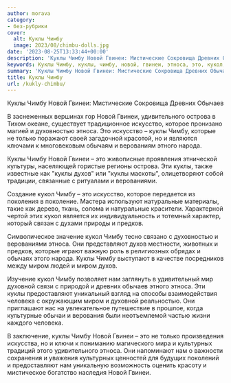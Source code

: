 ```yaml
---
author: morava
category:
- без-рубрики
cover:
  alt: Куклы Чимбу
  image: 2023/08/chimbu-dolls.jpg
date: '2023-08-25T13:33:44+00:00'
description: 'Куклы Чимбу Новой Гвинеи: Мистические Сокровища Древних Обычаев В заснеженных вершинах гор Новой Гвинеи, удивительного острова в Тихом океане, существует...'
keywords: Куклы Чимбу, куклы, чимбу, новой, гвинеи, этноса, это, кукол, искусство, духов, миром, нам, древних, обычаев, удивительного, острова
summary: 'Куклы Чимбу Новой Гвинеи: Мистические Сокровища Древних Обычаев В заснеженных вершинах гор Новой Гвинеи, удивительного острова в Тихом океане, существует...'
title: Куклы Чимбу
url: /kukly-chimbu/
---
```


Куклы Чимбу Новой Гвинеи: Мистические Сокровища Древних Обычаев

В заснеженных вершинах гор Новой Гвинеи, удивительного острова в Тихом океане, существует традиционное искусство, которое пронизано магией и духовностью этноса. Это искусство – куклы Чимбу, которые не только поражают своей загадочной красотой, но и являются ключами к многовековым обычаям и верованиям этного народа.

Куклы Чимбу Новой Гвинеи – это живописные проявления этнической культуры, населяющей гористые регионы острова. Эти куклы, также известные как "куклы духов" или "куклы маскоты", олицетворяют собой традиции, связанные с ритуалами и верованиями.

Создание кукол Чимбу – это искусство, которое передается из поколения в поколение. Мастера используют натуральные материалы, такие как дерево, ткань, солома и натуральные красители. Характерной чертой этих кукол является их индивидуальность и тотемный характер, который связан с духами природы и предков.

Символическое значение кукол Чимбу тесно связано с духовностью и верованиями этноса. Они представляют духов местности, животных и предков, которые играют важную роль в религиозных обрядах и обычаях этого народа. Куклы Чимбу выступают в качестве посредников между миром людей и миром духов.

Изучение кукол Чимбу позволяет нам заглянуть в удивительный мир духовной связи с природой и древних обычаев этного этноса. Эти куклы предоставляют уникальный взгляд на способы взаимодействия человека с окружающим миром и духовной реальностью. Они приглашают нас на увлекательное путешествие в прошлое, когда культурные обычаи и верования были неотъемлемой частью жизни каждого человека.

В заключение, куклы Чимбу Новой Гвинеи – это не только произведения искусства, но и ключи к пониманию магического мира и культурных традиций этого удивительного этноса. Они напоминают нам о важности сохранения и уважения культурных ценностей для будущих поколений и предоставляют нам уникальную возможность оценить красоту и мистическое богатство наследия Новой Гвинеи.